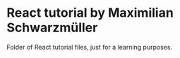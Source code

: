 # React tutorial by Maximilian Schwarzmüller

Folder of React tutorial files, just for a learning purposes.
